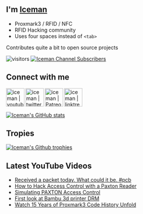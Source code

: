 ## I'm [Iceman][website]

- Proxmark3 / RFID / NFC
- RFID Hacking community
- Uses four spaces instead of `<tab>`

Contributes quite a bit to open source projects


![visitors](https://visitor-badge.laobi.icu/badge?page_id=iceman1001.iceman1001)
[![Iceman Channel Subscribers](https://img.shields.io/youtube/channel/subscribers/UCwukH1pDTWsv2DuT18dE1RA)](https://www.youtube.com/@iceman1001/)
<br />

## Connect with me

[<img align="left" alt="iceman | youtube" height="50px" src="https://upload.wikimedia.org/wikipedia/commons/0/09/YouTube_full-color_icon_%282017%29.svg" />][youtube]
[<img align="left" alt="iceman | twitter" height="50px" src="https://upload.wikimedia.org/wikipedia/commons/2/2d/Twitter_X.png" />][x]
[<img align="left" alt="iceman | Patreon" height="50px" src="https://upload.wikimedia.org/wikipedia/commons/5/5a/Patreon_logomark.svg" />][patreon]
[<img align="left" alt="iceman | linktree" height="50px" src="https://upload.wikimedia.org/wikipedia/commons/0/0a/Linktree.svg" />][linktree]

<br /><br /><br />

[![Iceman's GitHub stats](https://github-readme-stats.vercel.app/api?username=iceman1001&show_icons=true&theme=calm)](https://github.com/anuraghazra/github-readme-stats)

## Tropies
[![Iceman's Github trophies](https://github-profile-trophy.vercel.app/?username=iceman1001&theme=gruvbox&column=3)](https://github.com/ryo-ma/github-profile-trophy)

## Latest YouTube Videos
<!-- YOUTUBE:START -->
- [Received a packet today.  What could it be. #pcb](https://www.youtube.com/watch?v=NYKEXuXK9nU)
- [How to Hack Access Control with a Paxton Reader](https://www.youtube.com/watch?v=4ieQvwtrE-E)
- [Simulating PAXTON Access Control](https://www.youtube.com/watch?v=eWBViW3M9y8)
- [First look at Bambu 3d printer DRM](https://www.youtube.com/watch?v=KCjcWF4CwFk)
- [Watch 15 Years of Proxmark3 Code History Unfold](https://www.youtube.com/watch?v=CJKMpUhIv_w)
<!-- YOUTUBE:END -->

[website]: http://www.icedev.se
[x]: https://twitter.com/herrmann1001
[youtube]: https://www.youtube.com/c/ChrisHerrmann1001
[patreon]: https://www.patreon.com/iceman1001
[linktree]: https://linktr.ee/iceman1001
